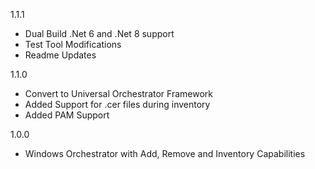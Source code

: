 1.1.1
* Dual Build .Net 6 and .Net 8 support
* Test Tool Modifications
* Readme Updates

1.1.0
* Convert to Universal Orchestrator Framework
* Added Support for .cer files during inventory
* Added PAM Support

1.0.0
* Windows Orchestrator with Add, Remove and Inventory Capabilities
